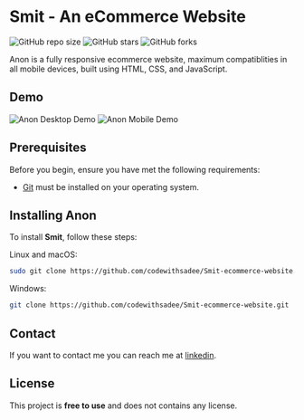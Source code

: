 # Smit - An eCommerce Website

![GitHub repo size](https://img.shields.io/github/repo-size/Smit-ecommerce-website)
![GitHub stars](https://img.shields.io/github/stars/codewithsadee/Smit-ecommerce-website?style=social)
![GitHub forks](https://img.shields.io/github/forks/codewithsadee/Smit-ecommerce-website?style=social)

Anon is a fully responsive ecommerce website, maximum compatiblities in all mobile devices, built using HTML, CSS, and JavaScript.

## Demo

![Anon Desktop Demo](./website-demo-image/desktop.png "Desktop Demo")
![Anon Mobile Demo](./website-demo-image/mobile.png "Mobile Demo")

## Prerequisites

Before you begin, ensure you have met the following requirements:

* [Git](https://git-scm.com/downloads "Download Git") must be installed on your operating system.

## Installing Anon

To install **Smit**, follow these steps:

Linux and macOS:

```bash
sudo git clone https://github.com/codewithsadee/Smit-ecommerce-website.git
```

Windows:

```bash
git clone https://github.com/codewithsadee/Smit-ecommerce-website.git
```

## Contact

If you want to contact me you can reach me at [linkedin](https://www.linkedin.com/in/smit-vegada-242940257).

## License

This project is **free to use** and does not contains any license.
